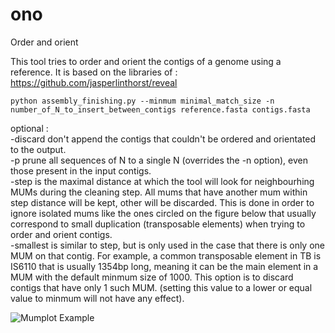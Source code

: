 # ono
Order and orient

This tool tries to order and orient the contigs of a genome using a reference.
It is based on the libraries of : https://github.com/jasperlinthorst/reveal


	python assembly_finishing.py --minmum minimal_match_size -n number_of_N_to_insert_between_contigs reference.fasta contigs.fasta
optional :  
	-discard don't append the contigs that couldn't be ordered and orientated to the output.  
	-p prune all sequences of N to a single N (overrides the -n option), even those present in the input contigs.  
	-step is the maximal distance at which the tool will look for neighbourhing MUMs during the cleaning step. All mums that have another mum within step distance will be kept, other will be discarded. This is done in order to ignore isolated mums like the ones circled on the figure below that usually correspond to small duplication (transposable elements) when trying to order and orient contigs.  
	-smallest is similar to step, but is only used in the case that there is only one MUM on that contig. For example, a common transposable element in TB is IS6110 that is usually 1354bp long, meaning it can be the main element in a MUM with the default minmum size of 1000. This option is to discard contigs that have only 1 such MUM. (setting this value to a lower or equal value to minmum will not have any effect).

![Mumplot Example](ono/doc/mumplot_example.png)
